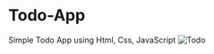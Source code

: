 # Todo-App
Simple Todo App using Html, Css, JavaScript
![Todo](https://github.com/user-attachments/assets/fb7448bf-7742-46dc-b6f8-94ca700e46a8)
